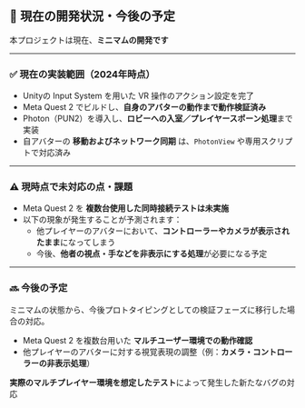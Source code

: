 ## 🚧 現在の開発状況・今後の予定

本プロジェクトは現在、**ミニマムの開発です**

---

### ✅ 現在の実装範囲（2024年時点）

- Unityの Input System を用いた VR 操作のアクション設定を完了
- Meta Quest 2 でビルドし、**自身のアバターの動作まで動作検証済み**
- Photon（PUN2）を導入し、**ロビーへの入室／プレイヤースポーン処理**まで実装
- 自アバターの **移動およびネットワーク同期** は、`PhotonView` や専用スクリプトで対応済み

---

### ⚠️ 現時点で未対応の点・課題

- Meta Quest 2 を **複数台使用した同時接続テストは未実施**
- 以下の現象が発生することが予測されます：
  - 他プレイヤーのアバターにおいて、**コントローラーやカメラが表示されたまま**になってしまう
  - 今後、**他者の視点・手などを非表示にする処理**が必要になる予定

---

### 🔜 今後の予定

ミニマムの状態から、今後プロトタイピングとしての検証フェーズに移行した場合の対応。

- Meta Quest 2 を複数台用いた **マルチユーザー環境での動作確認**
- 他プレイヤーのアバターに対する視覚表現の調整（例：**カメラ・コントローラーの非表示処理**）

**実際のマルチプレイヤー環境を想定したテスト**によって発生した新たなバグの対応
